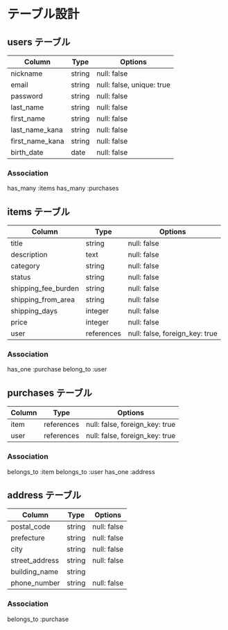 # テーブル設計

## users テーブル

| Column             | Type   | Options     |
| ------------------ | ------ | ----------- |
| nickname           | string | null: false |
| email              | string | null: false, unique: true |
| password           | string | null: false |
| last_name          | string | null: false |
| first_name         | string | null: false |
| last_name_kana     | string | null: false |
| first_name_kana    | string | null: false |
| birth_date         | date   | null: false |

### Association
has_many :items
has_many :purchases

## items テーブル

| Column              | Type        | Options     |
| ------------------- | ----------- | ----------- |
| title               | string      | null: false |
| description         | text        | null: false |
| category            | string      | null: false |
| status              | string      | null: false |
| shipping_fee_burden | string      | null: false |
| shipping_from_area  | string      | null: false |
| shipping_days       | integer     | null: false |
| price               | integer     | null: false |
| user                | references  | null: false, foreign_key: true |

### Association
has_one :purchase
belong_to :user

## purchases テーブル

| Column     | Type       | Options     |
| ---------- | ---------- | ----------- |
| item       | references | null: false, foreign_key: true |
| user       | references | null: false, foreign_key: true |

### Association
belongs_to :item
belongs_to :user
has_one :address

## address テーブル

| Column          | Type       | Options     |
| --------------- | ---------- | ----------- |
| postal_code     | string     | null: false |
| prefecture      | string     | null: false |
| city            | string     | null: false |
| street_address  | string     | null: false |
| building_name   | string     |             |
| phone_number    | string     | null: false |

### Association
belongs_to :purchase

